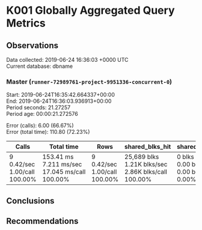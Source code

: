 # K001 Globally Aggregated Query Metrics

## Observations ##
Data collected: 2019-06-24 16:36:03 +0000 UTC  
Current database: dbname  



### Master (`runner-72989761-project-9951336-concurrent-0`) ###
Start: 2019-06-24T16:35:42.664337+00:00  
End: 2019-06-24T16:36:03.936913+00:00  
Period seconds: 21.27257  
Period age: 00:00:21.272576  

Error (calls): 6.00 (66.67%)  
Error (total time): 110.80 (72.23%)

| Calls | Total&nbsp;time | Rows | shared_blks_hit | shared_blks_read | shared_blks_dirtied | shared_blks_written | blk_read_time | blk_write_time | kcache_reads | kcache_writes | kcache_user_time_ms | kcache_system_time |
|-------|------------|------|-----------------|------------------|---------------------|---------------------|---------------|----------------|--------------|---------------|---------------------|--------------------|
|9<br/>0.42/sec<br/>1.00/call<br/>100.00% |153.41&nbsp;ms<br/>7.211&nbsp;ms/sec<br/>17.045&nbsp;ms/call<br/>100.00% |9<br/>0.42/sec<br/>1.00/call<br/>100.00% |25,689&nbsp;blks<br/>1.21K&nbsp;blks/sec<br/>2.86K&nbsp;blks/call<br/>100.00% |0&nbsp;blks<br/>0.00&nbsp;blks/sec<br/>0.00&nbsp;blks/call<br/>0.00% |0&nbsp;blks<br/>0.00&nbsp;blks/sec<br/>0.00&nbsp;blks/call<br/>0.00% |0&nbsp;blks<br/>0.00&nbsp;blks/sec<br/>0.00&nbsp;blks/call<br/>0.00% |0.00&nbsp;ms<br/>0.000&nbsp;ms/sec<br/>0.000&nbsp;ms/call<br/>0.00% |0.00&nbsp;ms<br/>0.000&nbsp;ms/sec<br/>0.000&nbsp;ms/call<br/>0.00% |0.00&nbsp;bytes<br/>0.00&nbsp;bytes/sec<br/>0.00&nbsp;bytes/call<br/>0.00% |0.00&nbsp;bytes<br/>0.00&nbsp;bytes/sec<br/>0.00&nbsp;bytes/call<br/>0.00% |0.00&nbsp;ms<br/>0.000&nbsp;ms/sec<br/>0.000&nbsp;ms/call<br/>0.00% |0.00&nbsp;ms<br/>0.000&nbsp;ms/sec<br/>0.000&nbsp;ms/call<br/>0.00%|





## Conclusions ##


## Recommendations ##

